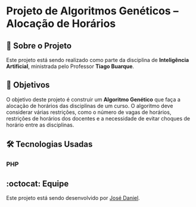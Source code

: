# Projeto de Algoritmos Genéticos – Alocação de Horários
## :page_with_curl: Sobre o Projeto
Este projeto está sendo realizado como parte da disciplina de **Inteligência Artificial**, ministrada pelo Professor **Tiago Buarque**.
## :round_pushpin: Objetivos
O objetivo deste projeto é construir um **Algoritmo Genético** que faça a alocação de horários das disciplinas de um curso. O algoritmo deve considerar várias restrições, como o número de vagas de horários, restrições de horários dos docentes e a necessidade de evitar choques de horário entre as disciplinas.
## :hammer_and_wrench: Tecnologias Usadas
### PHP
## :octocat: Equipe
Este projeto está sendo desenvolvido por [José Daniel](https://github.com/JoseDanielF).
